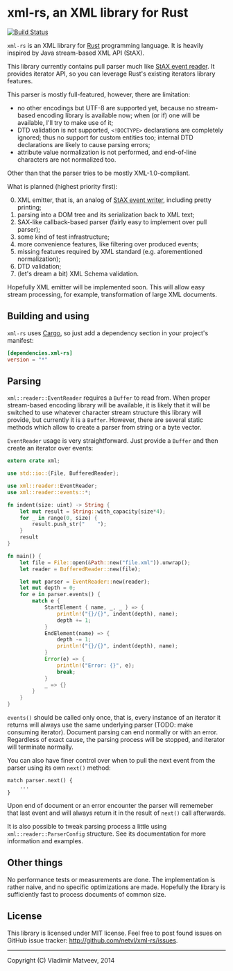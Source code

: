 xml-rs, an XML library for Rust
===============================

[![Build Status](https://travis-ci.org/netvl/xml-rs.svg?branch=master)](https://travis-ci.org/netvl/xml-rs)

`xml-rs` is an XML library for [Rust](http://www.rust-lang.org/) programming language.
It is heavily inspired by Java stream-based XML API (StAX).

This library currently contains pull parser much like [StAX event reader](http://docs.oracle.com/javase/7/docs/api/javax/xml/stream/XMLEventReader.html).
It provides iterator API, so you can leverage Rust's existing iterators library features.

This parser is mostly full-featured, however, there are limitation:
* no other encodings but UTF-8 are supported yet, because no stream-based encoding library
  is available now; when (or if) one will be available, I'll try to make use of it;
* DTD validation is not supported, `<!DOCTYPE>` declarations are completely ignored; thus no
  support for custom entities too; internal DTD declarations are likely to cause parsing errors;
* attribute value normalization is not performed, and end-of-line characters are not normalized too.

Other than that the parser tries to be mostly XML-1.0-compliant.

What is planned (highest priority first):

0. XML emitter, that is, an analog of [StAX event writer](http://docs.oracle.com/javase/7/docs/api/javax/xml/stream/XMLEventReader.html),
   including pretty printing;
1. parsing into a DOM tree and its serialization back to XML text;
2. SAX-like callback-based parser (fairly easy to implement over pull parser);
3. some kind of test infrastructure;
4. more convenience features, like filtering over produced events;
5. missing features required by XML standard (e.g. aforementioned normalization);
6. DTD validation;
7. (let's dream a bit) XML Schema validation.

Hopefully XML emitter will be implemented soon. This will allow easy stream processing, for example,
transformation of large XML documents.

Building and using
------------------

`xml-rs` uses [Cargo](http://crates.io), so just add a dependency section in your project's manifest:

```toml
[dependencies.xml-rs]
version = "*"
```

Parsing
-------

`xml::reader::EventReader` requires a `Buffer` to read from. When proper stream-based encoding library
will be available, it is likely that it will be switched to use whatever character stream structure
this library will provide, but currently it is a `Buffer`. However, there are several static methods
which allow to create a parser from string or a byte vector.

`EventReader` usage is very straightforward. Just provide a `Buffer` and then create an iterator
over events:

```rust
extern crate xml;

use std::io::{File, BufferedReader};

use xml::reader::EventReader;
use xml::reader::events::*;

fn indent(size: uint) -> String {
    let mut result = String::with_capacity(size*4);
    for _ in range(0, size) {
        result.push_str("    ");
    }
    result
}

fn main() {
    let file = File::open(&Path::new("file.xml")).unwrap();
    let reader = BufferedReader::new(file);

    let mut parser = EventReader::new(reader);
    let mut depth = 0;
    for e in parser.events() {
        match e {
            StartElement { name, _, _ } => {
                println!("{}/{}", indent(depth), name);
                depth += 1;
            }
            EndElement(name) => {
                depth -= 1;
                println!("{}/{}", indent(depth), name);
            }
            Error(e) => {
                println!("Error: {}", e);
                break;
            }
            _ => {}
        }
    }
}
```

`events()` should be called only once, that is, every instance of an iterator it returns will always
use the same underlying parser (TODO: make consuming iterator). Document parsing can end normally or with an 
error. Regardless of exact cause, the parsing process will be stopped, and iterator will terminate normally.

You can also have finer control over when to pull the next event from the parser using its own
`next()` method:

    match parser.next() {
        ...
    }

Upon end of document or an error encounter the parser will rememeber that last event and will always
return it in the result of `next()` call afterwards.

It is also possible to tweak parsing process a little using `xml::reader::ParserConfig` structure. See
its documentation for more information and examples.

Other things
------------

No performance tests or measurements are done. The implementation is rather naive, and no specific
optimizations are made. Hopefully the library is sufficiently fast to process documents of common size.

License
-------

This library is licensed under MIT license. Feel free to post found issues on GitHub issue tracker:
<http://github.com/netvl/xml-rs/issues>.

---
Copyright (C) Vladimir Matveev, 2014 

